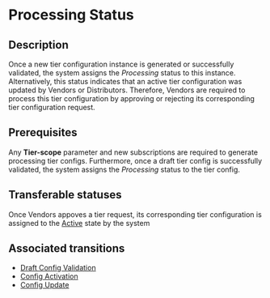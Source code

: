 # Processing Status
## Description
Once a new tier configuration instance is generated or successfully validated, the system assigns the *Processing* status to this instance. Alternatively, this status indicates that an active tier configuration was updated by Vendors or Distributors. Therefore, Vendors are required to process this tier configuration by approving or rejecting its corresponding tier configuration request.

## Prerequisites
Any **Tier-scope** parameter and new subscriptions are required to generate processing tier configs.
Furthermore, once a draft tier config is successfully validated, the system assigns the *Processing* status to the tier config.
## Transferable statuses
Once Vendors appoves a tier request, its corresponding tier configuration is assigned to the [Active](s-c-active.html) state by the system
## Associated transitions
* [Draft Config Validation](t-3-draft-processing.html)
* [Config Activation](t-5-pro-active.html)
* [Config Update](t-6-act-processing.html)